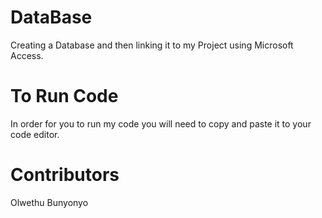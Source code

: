 # DataBase
Creating a Database and then linking it to my Project using Microsoft Access.

# To Run Code
In order for you to run my code you will need to copy and paste it to your code editor.

# Contributors
Olwethu Bunyonyo
